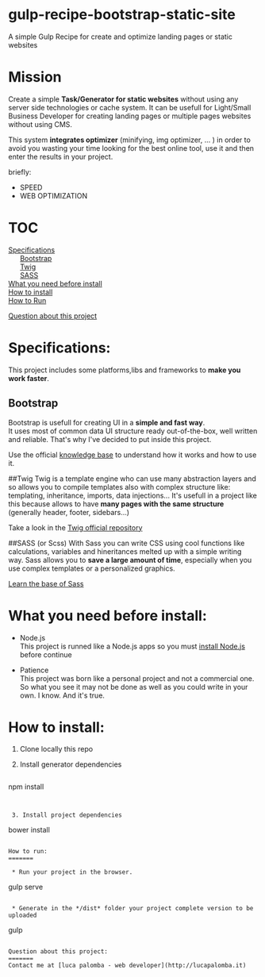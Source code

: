 # gulp-recipe-bootstrap-static-site

A simple Gulp Recipe for create and optimize landing pages or static websites

Mission
=======

Create a simple **Task/Generator for static websites** without using any server side technologies or cache system.
It can be usefull for Light/Small Business Developer for creating landing pages or multiple pages websites without using CMS.

This system **integrates optimizer** (minifying, img optimizer, ... ) in order to avoid you wasting your time looking for the best online tool, use it and then enter the results in your project.

briefly:
  * SPEED
  * WEB OPTIMIZATION
  
TOC
=======
  [Specifications](https://github.com/lucapalomba/gulp-recipe-bootstrap-static-site#specs)  
  &nbsp;&nbsp;&nbsp;&nbsp;&nbsp;&nbsp;[Bootstrap](https://github.com/lucapalomba/gulp-recipe-bootstrap-static-site#bootstrap)  
   &nbsp;&nbsp;&nbsp;&nbsp;&nbsp;&nbsp;[Twig](https://github.com/lucapalomba/gulp-recipe-bootstrap-static-site#twig)  
   &nbsp;&nbsp;&nbsp;&nbsp;&nbsp;&nbsp;[SASS](https://github.com/lucapalomba/gulp-recipe-bootstrap-static-site#sass-or-scss)  
  [What you need before install](https://github.com/lucapalomba/gulp-recipe-bootstrap-static-site#what-you-need-before-install)  
  [How to install](https://github.com/lucapalomba/gulp-recipe-bootstrap-static-site#how-to-install)  
  [How to Run](https://github.com/lucapalomba/gulp-recipe-bootstrap-static-site#how-to-run)  
  
  [Question about this project](https://github.com/lucapalomba/gulp-recipe-bootstrap-static-site#question-about-this-project)
  
  
Specifications:
=======

This project includes some platforms,libs and frameworks to **make you work faster**. 

## Bootstrap
Bootstrap is usefull for creating UI in a **simple and fast way**.  
It uses most of common data UI structure ready out-of-the-box, well written and reliable. That's why I've decided to put inside this project.

Use the official [knowledge base](http://getbootstrap.com/) to understand how it works and how to use it.

##Twig
Twig is a template engine who can use many abstraction layers and so allows you to compile templates also with complex structure like: templating, inheritance, imports, data injections...
It's usefull in a project like this because allows to have **many pages with the same structure** (generally header, footer, sidebars...)    

Take a look in the [Twig official repository](http://twig.sensiolabs.org/)

##SASS (or Scss)
With Sass you can write CSS using cool functions like calculations, variables and hineritances melted up with a simple writing way.
Sass allows you to **save a large amount of time**, especially when you use complex templates or a personalized graphics.  

[Learn the base of Sass](http://sass-lang.com/guide)


What you need before install:
=======

  * Node.js  
  This project is runned like a Node.js apps so you must [install Node.js](https://nodejs.org/download/) before continue
        
        
  * Patience  
  This project was born like a personal project and not a commercial one. So what you see it may not be done as well as you could write in your own. I know. And it's true.
  
How to install:
=======

 1. Clone locally this repo
 
 
 2. Install generator dependencies    
    ```
npm install
```
    
    
 3. Install project dependencies
 ```
bower install
```

How to run:
=======

 * Run your project in the browser.
  ```
gulp serve
```

 * Generate in the */dist* folder your project complete version to be uploaded
   ```
gulp
```

Question about this project:
=======
Contact me at [luca palomba - web developer](http://lucapalomba.it)


    